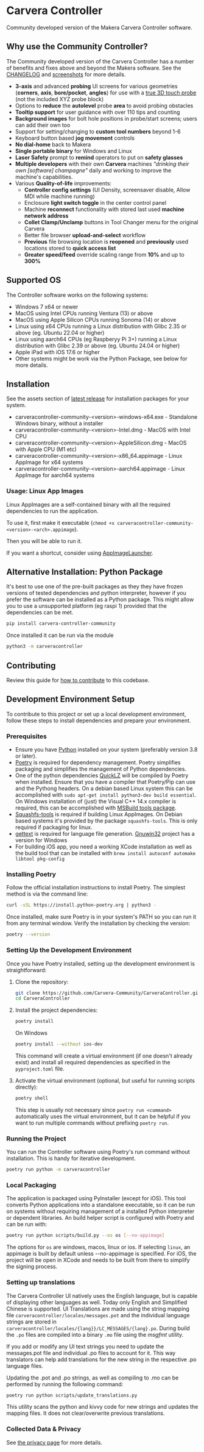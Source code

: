 # Carvera Controller

Community developed version of the Makera Carvera Controller software.

## Why use the Community Controller?

The Community developed version of the Carvera Controller has a number of benefits and fixes above and beyond the Makera software.
See the [CHANGELOG](CHANGELOG.md) and [screenshots](docs/screenshots/) for more details.
* **3-axis** and advanced **probing** UI screens for various geometries (**corners**, **axis**, **bore/pocket**, **angles**) for use with a [true 3D touch probe](https://www.instructables.com/Carvera-Touch-Probe-Modifications/) (not the included XYZ probe block)
* Options to **reduce** the **autolevel** probe **area** to avoid probing obstacles
* **Tooltip support** for user guidance with over 110 tips and counting
* **Background images** for bolt hole positions in probe/start screens; users can add their own too
* Support for setting/changing to **custom tool numbers** beyond 1-6
* Keyboard button based **jog movement** controls
* **No dial-home** back to Makera
* **Single portable binary** for Windows and Linux
* **Laser Safety** prompt to **remind** operators to put on **safety glasses**
* **Multiple developers** with their own **Carvera** machines _"drinking their own [software] champagne"_ daily and working to improve the machine's capabilities.
* Various **Quality-of-life** improvements:
   * **Controller config settings** (UI Density, screensaver disable, Allow MDI while machine running)
   * Enclosure **light switch toggle** in the center control panel
   * Machine **reconnect** functionality with stored last used **machine network address**
   * **Collet Clamp/Unclamp** buttons in Tool Changer menu for the original Carvera
   * Better file browser **upload-and-select** workflow
   * **Previous** file browsing location is **reopened** and **previously** used locations stored to **quick access list**
   * **Greater speed/feed** override scaling range from **10%** and up to **300%**


## Supported OS

The Controller software works on the following systems:

- Windows 7 x64 or newer
- MacOS using Intel CPUs running Ventura (13) or above
- MacOS using Apple Silicon CPUs running Sonoma (14) or above
- Linux using x64 CPUs running a Linux distribution with Glibc 2.35 or above (eg. Ubuntu 22.04 or higher)
- Linux using aarch64 CPUs (eg Raspberyy Pi 3+) running a Linux distribution with Glibc 2.39 or above (eg. Ubuntu 24.04 or higher)
- Apple iPad with iOS 17.6 or higher
- Other systems might be work via the Python Package, see below for more details.

## Installation

See the assets section of [latest release](https://github.com/carvera-community/carvera_controller/releases/latest) for installation packages for your system.

- carveracontroller-community-\<version\>-windows-x64.exe - Standalone Windows binary, without a installer
- carveracontroller-community-\<version\>-Intel.dmg - MacOS with Intel CPU
- carveracontroller-community-\<version\>-AppleSilicon.dmg - MacOS with Apple CPU (M1 etc)
- carveracontroller-community-\<version\>-x86_64.appimage - Linux AppImage for x64 systems
- carveracontroller-community-\<version\>-aarch64.appimage - Linux AppImage for aarch64 systems

### Usage: Linux App Images

Linux AppImages are a self-contained binary with all the required dependencies to run the application.

To use it, first make it executable (`chmod +x carveracontroller-community-<version>-<arch>.appimage`).

Then you will be able to run it.

If you want a shortcut, consider using [AppImageLauncher](https://github.com/TheAssassin/AppImageLauncher).

## Alternative Installation: Python Package

It's best to use one of the pre-built packages as they they have frozen versions of tested dependencies and python interpreter, however if you prefer the software can be installed as a Python package. This might allow you to use a unsupported platform (eg raspi 1) provided that the dependencies can be met.

``` bash
pip install carvera-controller-community
```

Once installed it can be run via the module

``` bash
python3 -m carveracontroller
```

## Contributing

Review this guide for [how to contribute](CONTRIBUTING.md) to this codebase.

## Development Environment Setup

To contribute to this project or set up a local development environment, follow these steps to install dependencies and prepare your environment.

### Prerequisites

- Ensure you have [Python](https://www.python.org/downloads/) installed on your system (preferably version 3.8 or later).
- [Poetry](https://python-poetry.org/) is required for dependency management. Poetry simplifies packaging and simplifies the management of Python dependencies.
- One of the python dependencies [QuickLZ](https://pypi.org/project/pyquicklz/) will be compiled by Poetry when installed. Ensure that you have a compiler that Poetry/Pip can use and the Pythong headers. On a debian based Linux system this can be accomplished with `sudo apt-get install python3-dev build essential`. On Windows installation of (just) the Visual C++ 14.x compiler is required, this can be accomplished with [MSBuild tools package](https://aka.ms/vs/17/release/vs_BuildTools.exe).
- [Squashfs-tools](https://github.com/plougher/squashfs-tools) is required if building Linux AppImages. On Debian based systems it's provided by the package `squashfs-tools`. This is only required if packaging for linux.
- [gettext](https://www.gnu.org/software/gettext/) is required for language file generation. [Gnuwin32](https://gnuwin32.sourceforge.net/packages/gettext.htm) project has a version for Windows
- For building iOS app, you need a working XCode installation as well as the build tool that can be installed with `brew install autoconf automake libtool pkg-config`

### Installing Poetry

Follow the official installation instructions to install Poetry. The simplest method is via the command line:

```bash
curl -sSL https://install.python-poetry.org | python3 -
```

Once installed, make sure Poetry is in your system's PATH so you can run it from any terminal window. Verify the installation by checking the version:

```bash
poetry --version
```

### Setting Up the Development Environment

Once you have Poetry installed, setting up the development environment is straightforward:

1. Clone the repository:

   ```bash
   git clone https://github.com/Carvera-Community/CarveraController.git
   cd CarveraController
   ```

2. Install the project dependencies:

   ```bash
   poetry install
   ```

   On Windows
   ```bash
   poetry install --without ios-dev
   ```

   This command will create a virtual environment (if one doesn't already exist) and install all required dependencies as specified in the `pyproject.toml` file.

3. Activate the virtual environment (optional, but useful for running scripts directly):

   ```bash
   poetry shell
   ```

   This step is usually not necessary since `poetry run <command>` automatically uses the virtual environment, but it can be helpful if you want to run multiple commands without prefixing `poetry run`.

### Running the Project

You can run the Controller software using Poetry's run command without installation. This is handy for iterative development.

```bash
poetry run python -m carveracontroller
```

### Local Packaging

The application is packaged using PyInstaller (except for iOS). This tool converts Python applications into a standalone executable, so it can be run on systems without requiring management of a installed Python interpreter or dependent libraries. An build helper script is configured with Poetry and can be run with:

```bash
poetry run python scripts/build.py --os os [--no-appimage]
```

The options for `os` are windows, macos, linux or ios. If selecting `linux`, an appimage is built by default unless --no-appimage is specified.
For iOS, the project will be open in XCode and needs to be built from there to simplify the signing process.

### Setting up translations

The Carvera Controller UI natively uses the English language, but is capable of displaying other languages as well. Today only English and Simplified Chinese is supported. UI Translations are made using the string mapping file `carveracontroller/locales/messages.pot` and the individual language strings are stored in `carveracontroller/locales/{lang}}/LC_MESSAGES/{lang}.po`. During build the `.po` files are compiled into a binary `.mo` file using the *msgfmt* utility.

If you add or modify any UI text strings you need to update the messages.pot file and individual .po files to account for it. This way translators can help add translations for the new string in the respective .po language files.

Updating the .pot and .po strings, as well as compiling to .mo can be performed by running the following command:

``` bash
poetry run python scripts/update_translations.py
```

This utility scans the python and kivvy code for new strings and updates the mapping files. It does not clear/overwrite previous translations.

### Collected Data & Privacy

See [the privacy page](PRIVACY.md) for more details.
